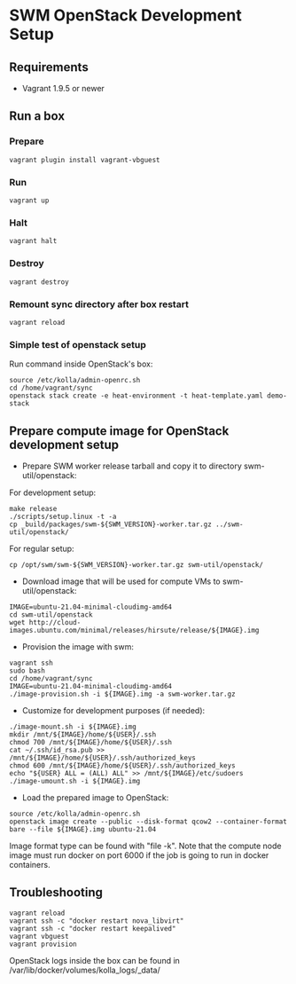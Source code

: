 SWM OpenStack Development Setup
===============

Requirements
------------

* Vagrant 1.9.5 or newer


Run a box
---------

### Prepare
```console
vagrant plugin install vagrant-vbguest
```

### Run
```console
vagrant up
```

### Halt
```console
vagrant halt
```

### Destroy
```console
vagrant destroy
```

### Remount sync directory after box restart
```console
vagrant reload
```

### Simple test of openstack setup
Run command inside OpenStack's box:
```console
source /etc/kolla/admin-openrc.sh
cd /home/vagrant/sync
openstack stack create -e heat-environment -t heat-template.yaml demo-stack
```
Prepare compute image for OpenStack development setup
---------------------

* Prepare SWM worker release tarball and copy it to directory swm-util/openstack:

For development setup:
```console
make release
./scripts/setup.linux -t -a
cp _build/packages/swm-${SWM_VERSION}-worker.tar.gz ../swm-util/openstack/
```

For regular setup:
```console
cp /opt/swm/swm-${SWM_VERSION}-worker.tar.gz swm-util/openstack/
```

* Download image that will be used for compute VMs to swm-util/openstack:
```console
IMAGE=ubuntu-21.04-minimal-cloudimg-amd64
cd swm-util/openstack
wget http://cloud-images.ubuntu.com/minimal/releases/hirsute/release/${IMAGE}.img
```

* Provision the image with swm:
```console
vagrant ssh
sudo bash
cd /home/vagrant/sync
IMAGE=ubuntu-21.04-minimal-cloudimg-amd64
./image-provision.sh -i ${IMAGE}.img -a swm-worker.tar.gz
```

* Customize for development purposes (if needed):
```console
./image-mount.sh -i ${IMAGE}.img
mkdir /mnt/${IMAGE}/home/${USER}/.ssh
chmod 700 /mnt/${IMAGE}/home/${USER}/.ssh
cat ~/.ssh/id_rsa.pub >> /mnt/${IMAGE}/home/${USER}/.ssh/authorized_keys
chmod 600 /mnt/${IMAGE}/home/${USER}/.ssh/authorized_keys
echo "${USER} ALL = (ALL) ALL" >> /mnt/${IMAGE}/etc/sudoers
./image-umount.sh -i ${IMAGE}.img
```

* Load the prepared image to OpenStack:
```console
source /etc/kolla/admin-openrc.sh
openstack image create --public --disk-format qcow2 --container-format bare --file ${IMAGE}.img ubuntu-21.04
```
   
Image format type can be found with "file -k". 
Note that the compute node image must run docker on port 6000 if the job is going to run in docker containers.


Troubleshooting
---------------
```console
vagrant reload
vagrant ssh -c "docker restart nova_libvirt"
vagrant ssh -c "docker restart keepalived"
vagrant vbguest
vagrant provision
```

OpenStack logs inside the box can be found in /var/lib/docker/volumes/kolla_logs/_data/
